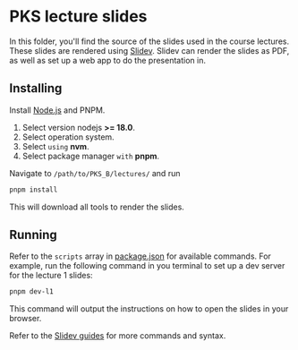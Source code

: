 # PKS lecture slides

In this folder, you'll find the source of the slides used in the course lectures. These slides are rendered using [Slidev](https://sli.dev/). Slidev can render the slides as PDF, as well as set up a web app to do the presentation in.

## Installing
Install [Node.js](https://nodejs.org/en/download) and PNPM.

1. Select version nodejs **>= 18.0**.
2. Select operation system.
2. Select `using` **nvm**.
3. Select package manager `with`  **pnpm**.


Navigate to `/path/to/PKS_B/lectures/` and run

```bash
pnpm install
```

This will download all tools to render the slides.

## Running
Refer to the `scripts` array in [package.json](./package.json) for available commands. For example, run the following command in you terminal to set up a dev server for the lecture 1 slides:

```bash
pnpm dev-l1
```

This command will output the instructions on how to open the slides in your browser.

Refer to the [Slidev guides](https://sli.dev/guide/) for more commands and syntax.